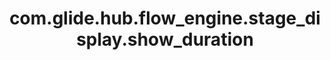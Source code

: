 ---
weight: 104
layout: page
title: com.glide.hub.flow_engine.stage_display.show_duration
description: ""
value: "true"
---